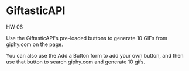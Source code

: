 # GiftasticAPI
HW 06

Use the GiftasticAPI's pre-loaded buttons to generate 10 GIFs from giphy.com on the page.

You can also use the Add a Button form to add your own button, and then use that button to search giphy.com and generate 10 gifs.